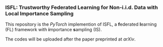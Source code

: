 ### ISFL: Trustworthy Federated Learning for Non-i.i.d. Data with Local Importance Sampling

This repository is the *PyTorch* implemention of ISFL, a **f**ederated **l**earning (FL) framework with **i**mportance **s**ampling (IS).



The codes will be uploaded after the paper preprinted at *arXiv*.


